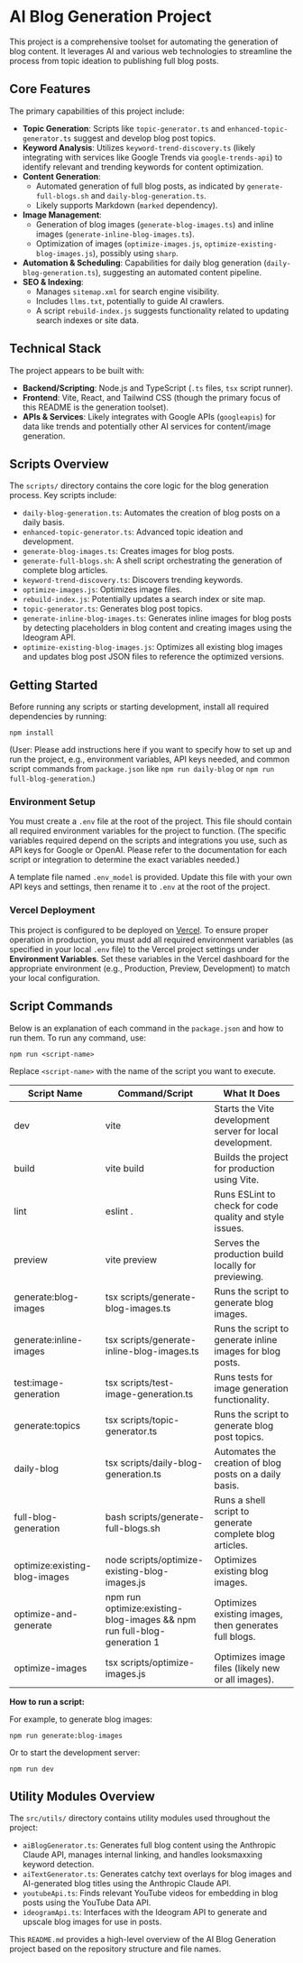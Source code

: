 # AI Blog Generation Project

This project is a comprehensive toolset for automating the generation of blog content. It leverages AI and various web technologies to streamline the process from topic ideation to publishing full blog posts.

## Core Features

The primary capabilities of this project include:

*   **Topic Generation**: Scripts like `topic-generator.ts` and `enhanced-topic-generator.ts` suggest and develop blog post topics.
*   **Keyword Analysis**: Utilizes `keyword-trend-discovery.ts` (likely integrating with services like Google Trends via `google-trends-api`) to identify relevant and trending keywords for content optimization.
*   **Content Generation**:
    *   Automated generation of full blog posts, as indicated by `generate-full-blogs.sh` and `daily-blog-generation.ts`.
    *   Likely supports Markdown (`marked` dependency).
*   **Image Management**:
    *   Generation of blog images (`generate-blog-images.ts`) and inline images (`generate-inline-blog-images.ts`).
    *   Optimization of images (`optimize-images.js`, `optimize-existing-blog-images.js`), possibly using `sharp`.
*   **Automation & Scheduling**: Capabilities for daily blog generation (`daily-blog-generation.ts`), suggesting an automated content pipeline.
*   **SEO & Indexing**:
    *   Manages `sitemap.xml` for search engine visibility.
    *   Includes `llms.txt`, potentially to guide AI crawlers.
    *   A script `rebuild-index.js` suggests functionality related to updating search indexes or site data.

## Technical Stack

The project appears to be built with:

*   **Backend/Scripting**: Node.js and TypeScript (`.ts` files, `tsx` script runner).
*   **Frontend**: Vite, React, and Tailwind CSS (though the primary focus of this README is the generation toolset).
*   **APIs & Services**: Likely integrates with Google APIs (`googleapis`) for data like trends and potentially other AI services for content/image generation.

## Scripts Overview

The `scripts/` directory contains the core logic for the blog generation process. Key scripts include:

*   `daily-blog-generation.ts`: Automates the creation of blog posts on a daily basis.
*   `enhanced-topic-generator.ts`: Advanced topic ideation and development.
*   `generate-blog-images.ts`: Creates images for blog posts.
*   `generate-full-blogs.sh`: A shell script orchestrating the generation of complete blog articles.
*   `keyword-trend-discovery.ts`: Discovers trending keywords.
*   `optimize-images.js`: Optimizes image files.
*   `rebuild-index.js`: Potentially updates a search index or site map.
*   `topic-generator.ts`: Generates blog post topics.
*   `generate-inline-blog-images.ts`: Generates inline images for blog posts by detecting placeholders in blog content and creating images using the Ideogram API.
*   `optimize-existing-blog-images.js`: Optimizes all existing blog images and updates blog post JSON files to reference the optimized versions.

## Getting Started

Before running any scripts or starting development, install all required dependencies by running:

```
npm install
```

(User: Please add instructions here if you want to specify how to set up and run the project, e.g., environment variables, API keys needed, and common script commands from `package.json` like `npm run daily-blog` or `npm run full-blog-generation`.)

### Environment Setup

You must create a `.env` file at the root of the project. This file should contain all required environment variables for the project to function. (The specific variables required depend on the scripts and integrations you use, such as API keys for Google or OpenAI. Please refer to the documentation for each script or integration to determine the exact variables needed.)

A template file named `.env_model` is provided. Update this file with your own API keys and settings, then rename it to `.env` at the root of the project.

### Vercel Deployment

This project is configured to be deployed on [Vercel](https://vercel.com/). To ensure proper operation in production, you must add all required environment variables (as specified in your local `.env` file) to the Vercel project settings under **Environment Variables**. Set these variables in the Vercel dashboard for the appropriate environment (e.g., Production, Preview, Development) to match your local configuration.

## Script Commands

Below is an explanation of each command in the `package.json` and how to run them. To run any command, use:

```
npm run <script-name>
```

Replace `<script-name>` with the name of the script you want to execute.

| Script Name                      | Command/Script                                      | What It Does                                                                                   |
|----------------------------------|-----------------------------------------------------|------------------------------------------------------------------------------------------------|
| dev                              | vite                                                | Starts the Vite development server for local development.                                      |
| build                            | vite build                                          | Builds the project for production using Vite.                                                  |
| lint                             | eslint .                                            | Runs ESLint to check for code quality and style issues.                                        |
| preview                          | vite preview                                        | Serves the production build locally for previewing.                                            |
| generate:blog-images             | tsx scripts/generate-blog-images.ts                 | Runs the script to generate blog images.                                                       |
| generate:inline-images           | tsx scripts/generate-inline-blog-images.ts          | Runs the script to generate inline images for blog posts.                                      |
| test:image-generation            | tsx scripts/test-image-generation.ts                | Runs tests for image generation functionality.                                                 |
| generate:topics                  | tsx scripts/topic-generator.ts                      | Runs the script to generate blog post topics.                                                  |
| daily-blog                       | tsx scripts/daily-blog-generation.ts                | Automates the creation of blog posts on a daily basis.                                         |
| full-blog-generation             | bash scripts/generate-full-blogs.sh                 | Runs a shell script to generate complete blog articles.                                        |
| optimize:existing-blog-images    | node scripts/optimize-existing-blog-images.js       | Optimizes existing blog images.                                                                |
| optimize-and-generate            | npm run optimize:existing-blog-images && npm run full-blog-generation 1 | Optimizes existing images, then generates full blogs.                                          |
| optimize-images                  | tsx scripts/optimize-images.js                      | Optimizes image files (likely new or all images).                                              |

**How to run a script:**

For example, to generate blog images:

```
npm run generate:blog-images
```

Or to start the development server:

```
npm run dev
```

## Utility Modules Overview

The `src/utils/` directory contains utility modules used throughout the project:

*   `aiBlogGenerator.ts`: Generates full blog content using the Anthropic Claude API, manages internal linking, and handles looksmaxxing keyword detection.
*   `aiTextGenerator.ts`: Generates catchy text overlays for blog images and AI-generated blog titles using the Anthropic Claude API.
*   `youtubeApi.ts`: Finds relevant YouTube videos for embedding in blog posts using the YouTube Data API.
*   `ideogramApi.ts`: Interfaces with the Ideogram API to generate and upscale blog images for use in posts.

This `README.md` provides a high-level overview of the AI Blog Generation project based on the repository structure and file names. 